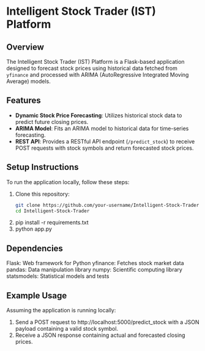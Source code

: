 # Intelligent Stock Trader (IST) Platform

## Overview

The Intelligent Stock Trader (IST) Platform is a Flask-based application designed to forecast stock prices using historical data fetched from `yfinance` and processed with ARIMA (AutoRegressive Integrated Moving Average) models.

## Features

- **Dynamic Stock Price Forecasting**: Utilizes historical stock data to predict future closing prices.
- **ARIMA Model**: Fits an ARIMA model to historical data for time-series forecasting.
- **REST API**: Provides a RESTful API endpoint (`/predict_stock`) to receive POST requests with stock symbols and return forecasted stock prices.

## Setup Instructions

To run the application locally, follow these steps:

1. Clone this repository:
   ```bash
   git clone https://github.com/your-username/Intelligent-Stock-Trader.git
   cd Intelligent-Stock-Trader
1. pip install -r requirements.txt
2. python app.py

## Dependencies

Flask: Web framework for Python
yfinance: Fetches stock market data
pandas: Data manipulation library
numpy: Scientific computing library
statsmodels: Statistical models and tests

## Example Usage

Assuming the application is running locally:

1. Send a POST request to http://localhost:5000/predict_stock with a JSON payload containing a valid stock symbol.
2. Receive a JSON response containing actual and forecasted closing prices.
